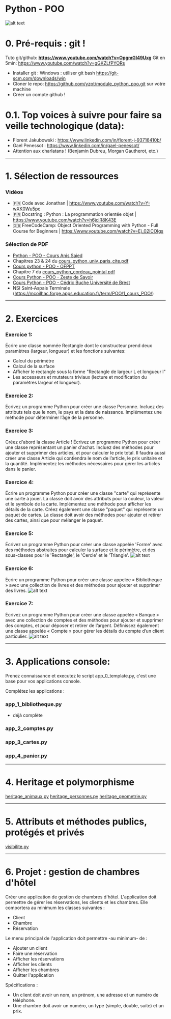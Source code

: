 # Python - POO

![alt text](image-1.png)

# 0. Pré-requis : git !
Tuto git/github: **https://www.youtube.com/watch?v=OpgmGI49Uxg**
Git en 5min: https://www.youtube.com/watch?v=gGKZLfPYORs
* Installer git :
Windows : utiliser git bash
https://git-scm.com/downloads/win
* Cloner le repo:  https://github.com/yzpt/module_python_poo.git sur votre machine
* Créer un compte github !

# 0.1. Top voices à suivre pour faire sa veille technologique (data):
- Florent Jakubowski : https://www.linkedin.com/in/florent-j-93716410b/
- Gael Penessot : https://www.linkedin.com/in/gael-penessot/
- Attention aux charlatans ! (Benjamin Dubreu, Morgan Gautherot, etc.)

<hr>

# 1. Sélection de ressources

### Vidéos
* 🇫🇷 Code avec Jonathan | https://www.youtube.com/watch?v=Y-wXK0Wu5pc
* 🇫🇷 Docstring : Python : La programmation orientée objet | https://www.youtube.com/watch?v=h6jciR8K43E
* 🇬🇧 FreeCodeCamp: Object Oriented Programming with Python - Full Course for Beginners | https://www.youtube.com/watch?v=Ej_02ICOIgs 

### Sélection de PDF
* [Python - POO - Cours Anis Saied](cours/cours_python_poo_anis_saied.pdf)
* Chapitres 23 & 24 du [cours_python_univ_paris_cite.pdf](cours/cours_python_univ_paris_cite.pdf)
* [Cours python - POO - OFPPT](cours/cours_python_poo_ofppt.pdf)
* Chapitre 7 du [cours_python_cordeau_pointal.pdf](cours/cours_python_cordeau_pointal.pdf)
* [Cours Python - POO - Zeste de Savoir](cours/cours_python_poo_zeste_de_savoir.pdf)
* [Cours Python - POO - Cédric Buche Université de Brest](cours/cours_python_poo_buche_univ_brest.pdf)
* NSI Saint-Aspais Terminale (https://mcoilhac.forge.apps.education.fr/term/POO/1_cours_POO/)

<hr>

# 2. Exercices

### Exercice 1:
Écrire une classe nommée Rectangle dont le constructeur prend deux paramètres (largeur, longueur) et les fonctions suivantes:
- Calcul du périmètre
- Calcul de la surface
- Afficher le rectangle sous la forme "Rectangle de largeur L et longueur l"
- Les accesseurs et mutateurs triviaux (lecture et modification du paramètres largeur et longueur).

### Exercice 2:
Écrivez un programme Python pour créer une classe Personne. Incluez des attributs tels que le nom, le pays et la date de naissance. Implémentez une méthode pour déterminer l’âge de la personne.

### Exercice 3:
Créez d'abord la classe Article !
Écrivez un programme Python pour créer une classe représentant un panier d'achat. Incluez des méthodes pour ajouter et supprimer des articles, et pour calculer le prix total.
Il faudra aussi créer une classe Article qui contiendra le nom de l’article, le prix unitaire et la quantité. Implémentez les méthodes nécessaires pour gérer les articles dans le panier.

### Exercice 4:
Écrire un programme Python pour créer une classe "carte" qui représente une carte à jouer. La classe doit avoir des attributs pour la couleur, la valeur et le symbole de la carte. Implémentez une méthode pour afficher les détails de la carte.
Créez également une classe "paquet" qui représente un paquet de cartes. La classe doit avoir des méthodes pour ajouter et retirer des cartes, ainsi que pour mélanger le paquet.

### Exercice 5:
Écrivez un programme Python pour créer une classe appelée 'Forme' avec des méthodes abstraites pour calculer la surface et le périmètre, et des sous-classes pour le 'Rectangle', le 'Cercle' et le 'Triangle'.
![alt text](exercices/image.png)

### Exercice 6:
Écrire un programme Python pour créer une classe appelée « Bibliotheque » avec une collection de livres et des méthodes pour ajouter et supprimer des livres.
![alt text](exercices/image-1.png)

### Exercice 7:
Écrivez un programme Python pour créer une classe appelée « Banque » avec une collection de comptes et des méthodes pour ajouter et supprimer des comptes, et pour déposer et retirer de l’argent. Définissez également une classe appelée « Compte » pour gérer les détails du compte d’un client particulier.
![alt text](exercices/image-2.png)

<hr>

# 3. Applications console:

Prenez connaissance et executez le script app_0_template.py, c'est une base pour vos applications console.

Complétez les applications :

### app_1_bibliotheque.py 
- déjà complète

### app_2_comptes.py 

### app_3_cartes.py

### app_4_panier.py

  

<hr>

# 4. Heritage et polymorphisme

[heritage_animaux.py](heritage_animaux.py)
[heritage_personnes.py](heritage_personnes.py)
[heritage_geometrie.py](heritage_geometrie.py)

<hr>

# 5. Attributs et méthodes publics, protégés et privés

[visibilite.py](visibilite.py)

<hr>

# 6. Projet : gestion de chambres d'hôtel

Créer une application de gestion de chambres d'hôtel. L'application doit permettre de gérer les réservations, les clients et les chambres.
Elle comportera au minimum les classes suivantes :
- Client
- Chambre
- Réservation

Le menu principal de l'application doit permettre -au minimum- de :
- Ajouter un client
- Faire une réservation
- Afficher les réservations
- Afficher les clients
- Afficher les chambres
- Quitter l'application
  
Spécifications :
- Un client doit avoir un nom, un prénom, une adresse et un numéro de téléphone.
- Une chambre doit avoir un numéro, un type (simple, double, suite) et un prix.



